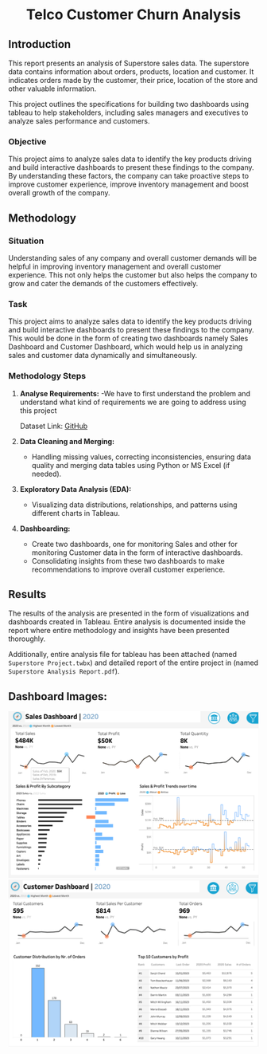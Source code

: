 # <center> Telco Customer Churn Analysis

## Introduction

This report presents an analysis of Superstore sales data. The superstore data contains information about orders, products, location and customer. It indicates orders made by the customer, their price, location of the store and other valuable information.

This project outlines the specifications for building two dashboards using tableau to help stakeholders, including sales managers and executives to analyze sales performance and customers. 

### Objective

This project aims to analyze sales data to identify the key products driving and build interactive dashboards to present these findings to the company. By understanding these factors, the company can take proactive steps to improve customer experience, improve inventory management and boost overall growth of the company.

## Methodology

### Situation

Understanding sales of any company and overall customer demands will be helpful in improving inventory management and overall customer experience. This not only helps the customer but also helps the company to grow and cater the demands of the customers effectively.

### Task

This project aims to analyze sales data to identify the key products driving and build interactive dashboards to present these findings to the company. This would be done in the form of creating two dashboards namely Sales Dashboard and Customer Dashboard, which would help us in analyzing sales and customer data dynamically and simultaneously.

### Methodology Steps

1. **Analyse Requirements:**
   -We have to first understand the problem and understand what kind of requirements we are going to address using this project

   Dataset Link: [GitHub]([https://community.ibm.com/community/user/businessanalytics/blogs/steven-macko/2019/07/11/telco-customer-churn-1113](https://github.com/Rajat4445/SuperStore-Analysis/tree/main/datasets))

2. **Data Cleaning and Merging:**
   - Handling missing values, correcting inconsistencies, ensuring data quality and merging data tables using Python or MS Excel (if needed).

4. **Exploratory Data Analysis (EDA):**
   - Visualizing data distributions, relationships, and patterns using different charts in Tableau.

5. **Dashboarding:**
   - Create two dashboards, one for monitoring Sales and other for monitoring Customer data in the form of interactive dashboards.
   - Consolidating insights from these two dashboards to make recommendations to improve overall customer experience.

## Results
The results of the analysis are presented in the form of visualizations and dashboards created in Tableau. Entire analysis is documented inside the report where entire methodology and insights have been presented thoroughly.

Additionally, entire analysis file for tableau has been attached (named `Superstore Project.twbx`) and detailed report of the entire project in (named `Superstore Analysis Report.pdf`).

## Dashboard Images:

<img src="sales dash 2020.png">
<img src="customer dash 2020.png">


